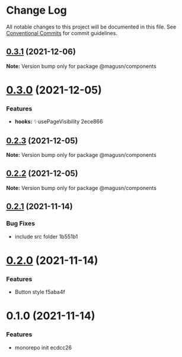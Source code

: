 # Change Log

All notable changes to this project will be documented in this file.
See [Conventional Commits](https://conventionalcommits.org) for commit guidelines.

## [0.3.1](/compare/@magusn/components@0.3.0...@magusn/components@0.3.1) (2021-12-06)

**Note:** Version bump only for package @magusn/components





# [0.3.0](/compare/@magusn/components@0.2.3...@magusn/components@0.3.0) (2021-12-05)


### Features

* **hooks:** ✨usePageVisibility 2ece866





## [0.2.3](/compare/@magusn/components@0.2.1...@magusn/components@0.2.3) (2021-12-05)

**Note:** Version bump only for package @magusn/components





## [0.2.2](/compare/@magusn/components@0.2.1...@magusn/components@0.2.2) (2021-12-05)

**Note:** Version bump only for package @magusn/components





## [0.2.1](/compare/@magusn/components@0.2.0...@magusn/components@0.2.1) (2021-11-14)


### Bug Fixes

* include src folder 1b551b1





# [0.2.0](/compare/@magusn/components@0.1.1...@magusn/components@0.2.0) (2021-11-14)


### Features

* Button style f5aba4f





# 0.1.0 (2021-11-14)


### Features

* monorepo init ecdcc26
